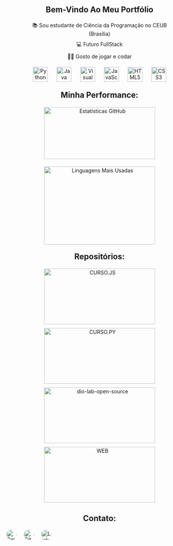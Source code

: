 <div style="margin-top: 20px; text-align: center;">
  <h2>Bem-Vindo Ao Meu Portfólio</h2>

  <ul style="list-style: none; padding: 0; margin: 20px auto; max-width: 400px;">
      <li style="margin-bottom: 10px;">📚 Sou estudante de Ciência da Programação no CEUB (Brasília)</li>
      <li style="margin-bottom: 10px;">💻 Futuro FullStack</li>
      <li>🧑‍💻 Gosto de jogar e codar</li>
  </ul>
</div>

<div style="margin: 20px auto; text-align: center;">
  <img width="40" height="40" src="https://img.icons8.com/dusk/512/python.png" alt="Python" style="margin: 0 10px;"/>
  <img width="40" height="40" src="https://img.icons8.com/dusk/512/java-coffee-cup-logo.png" alt="Java" style="margin: 0 10px;"/>
  <img width="40" height="40" src="https://img.icons8.com/dusk/512/visual-studio.png" alt="Visual Studio" style="margin: 0 10px;"/>
  <img width="40" height="40" src="https://img.icons8.com/dusk/512/javascript.png" alt="JavaScript" style="margin: 0 10px;"/>
  <img width="40" height="40" src="https://img.icons8.com/plasticine/400/html-5.png" alt="HTML5" style="margin: 0 10px;"/>
  <img width="40" height="40" src="https://img.icons8.com/plasticine/400/css3.png" alt="CSS3" style="margin: 0 10px;"/>
</div>

<h2 style="text-align: center; margin-top: 20px;">Minha Performance:</h2>
<div style="margin: 20px auto; text-align: center;">
 <img height="140em" width="300" src="https://github-readme-stats.vercel.app/api?username=OGUTAO&theme=dark&show_icons=true" alt="Estatísticas GitHub" style="margin-bottom: 20px;"/>
 <img height="210em" width="300" src="https://github-readme-stats-git-masterrstaa-rickstaa.vercel.app/api/top-langs/?username=OGUTAO&bg_color=000&border_color=30A3DC&title_color=E94D5F&text_color=FFF" alt="Linguagens Mais Usadas"/>
</div>

<h2 style="text-align: center; margin-top: 20px;">Repositórios:</h2>
<div style="margin: 20px auto; text-align: center;">

 <img width="300" height="150em" src="https://github-readme-stats.vercel.app/api/pin/?username=OGUTAO&repo=CURSO.JS&bg_color=000&border_color=30A3DC&show_icons=true&icon_color=30A3DC&title_color=E94D5F&text_color=FFF" alt="CURSO.JS" style="margin-bottom: 10px;"/>

 <img width="300" height="150em" src="https://github-readme-stats.vercel.app/api/pin/?username=OGUTAO&repo=CURSO.PY&bg_color=000&border_color=30A3DC&show_icons=true&icon_color=30A3DC&title_color=E94D5F&text_color=FFF" alt="CURSO.PY" style="margin-bottom: 10px;"/>

 <img width="300" height="150em" src="https://github-readme-stats.vercel.app/api/pin/?username=OGUTAO&repo=dio-lab-open-source&bg_color=000&border_color=30A3DC&show_icons=true&icon_color=30A3DC&title_color=E94D5F&text_color=FFF" alt="dio-lab-open-source" style="margin-bottom: 10px;"/>

 <img width="300" height="150em" src="https://github-readme-stats.vercel.app/api/pin/?username=OGUTAO&repo=WEB&bg_color=000&border_color=30A3DC&show_icons=true&icon_color=30A3DC&title_color=E94D5F&text_color=FFF" alt="WEB" style="margin-bottom: 10px;"/>
</div>

<h2 style="text-align: center; margin-top: 20px;">Contato:</h2>
<div style="text-align: margin: 20px 0;">

 <a href="mailto:lfsantos.dev@gmail.com" style="text-decoration: none; margin-right: 15px;">
    <img src="https://img.shields.io/badge/-Gmail-%23333?style=for-the-badge&logo=gmail&logoColor=white" alt="Gmail" style="width: em; height: 2em; border-radius: 20px;">
  </a>

  <a href="https://github.com/OGUTAO" target="_blank" style="text-decoration:  none; margin-right: 15px;">
    <img src="https://img.shields.io/badge/GitHub-100000?style=for-the-badge&logo=github&logoColor=white" alt="GitHub" style="width: em; height: 2em; border-radius: 20px;">
  </a>

  <a href="https://www.linkedin.com/in/luiz-felipe-santos-269724324/" target="_blank" style="text-decoration: none;">
    <img src="https://img.shields.io/badge/-LinkedIn-%230077B5?style=for-the-badge&logo=linkedin&logoColor=white" alt="LinkedIn" style="width: em; height: 2em; border-radius: 20px;">
  </a> 
</div>  
